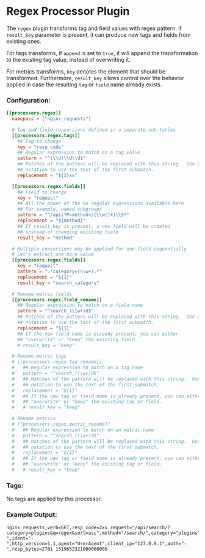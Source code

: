 # Regex Processor Plugin

The `regex` plugin transforms tag and field values with regex pattern. If `result_key` parameter is present, it can produce new tags and fields from existing ones.

For tags transforms, if `append` is set to `true`, it will append the transformation to the existing tag value, instead of overwriting it.

For metrics transforms, `key` denotes the element that should be transformed. Furthermore, `result_key` allows control over the behavior applied in case the resulting `tag` or `field` name already exists.

### Configuration:

```toml
[[processors.regex]]
  namepass = ["nginx_requests"]

  # Tag and field conversions defined in a separate sub-tables
  [[processors.regex.tags]]
    ## Tag to change
    key = "resp_code"
    ## Regular expression to match on a tag value
    pattern = "^(\\d)\\d\\d$"
    ## Matches of the pattern will be replaced with this string.  Use ${1}
    ## notation to use the text of the first submatch.
    replacement = "${1}xx"

  [[processors.regex.fields]]
    ## Field to change
    key = "request"
    ## All the power of the Go regular expressions available here
    ## For example, named subgroups
    pattern = "^/api(?P<method>/[\\w/]+)\\S*"
    replacement = "${method}"
    ## If result_key is present, a new field will be created
    ## instead of changing existing field
    result_key = "method"

  # Multiple conversions may be applied for one field sequentially
  # Let's extract one more value
  [[processors.regex.fields]]
    key = "request"
    pattern = ".*category=(\\w+).*"
    replacement = "${1}"
    result_key = "search_category"

  # Rename metric fields
  [[processors.regex.field_rename]]
    ## Regular expression to match on a field name
    pattern = "^search_(\\w+)d$"
    ## Matches of the pattern will be replaced with this string.  Use ${1}
    ## notation to use the text of the first submatch.
    replacement = "${1}"
    ## If the new field name is already present, you can either
    ## "overwrite" or "keep" the existing field.
    # result_key = "keep"

  # Rename metric tags
  # [[processors.regex.tag_rename]]
  #   ## Regular expression to match on a tag name
  #   pattern = "^search_(\\w+)d$"
  #   ## Matches of the pattern will be replaced with this string.  Use ${1}
  #   ## notation to use the text of the first submatch.
  #   replacement = "${1}"
  #   ## If the new tag or field name is already present, you can either
  #   ## "overwrite" or "keep" the existing tag or field.
  #   # result_key = "keep"

  # Rename metrics
  # [[processors.regex.metric_rename]]
  #   ## Regular expression to match on an metric name
  #   pattern = "^search_(\\w+)d$"
  #   ## Matches of the pattern will be replaced with this string.  Use ${1}
  #   ## notation to use the text of the first submatch.
  #   replacement = "${1}"
  #   ## If the new tag or field name is already present, you can either
  #   ## "overwrite" or "keep" the existing tag or field.
  #   # result_key = "keep"
```

### Tags:

No tags are applied by this processor.

### Example Output:
```
nginx_requests,verb=GET,resp_code=2xx request="/api/search/?category=plugins&q=regex&sort=asc",method="/search/",category="plugins",referrer="-",ident="-",http_version=1.1,agent="UserAgent",client_ip="127.0.0.1",auth="-",resp_bytes=270i 1519652321000000000
```
